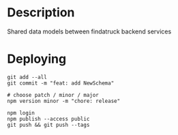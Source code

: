 # Description
Shared data models between findatruck backend services

# Deploying
```
git add --all
git commit -m "feat: add NewSchema"

# choose patch / minor / major
npm version minor -m "chore: release"

npm login
npm publish --access public
git push && git push --tags
```

